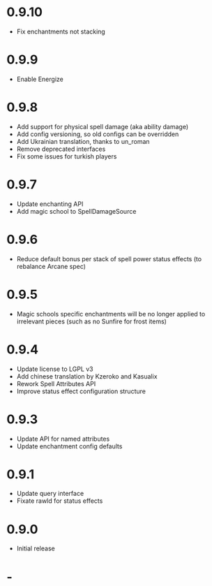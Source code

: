 # 0.9.10

- Fix enchantments not stacking 

# 0.9.9

- Enable Energize

# 0.9.8

- Add support for physical spell damage (aka ability damage)
- Add config versioning, so old configs can be overridden
- Add Ukrainian translation, thanks to un_roman
- Remove deprecated interfaces
- Fix some issues for turkish players

# 0.9.7
- Update enchanting API
- Add magic school to SpellDamageSource

# 0.9.6
- Reduce default bonus per stack of spell power status effects (to rebalance Arcane spec)

# 0.9.5
- Magic schools specific enchantments will be no longer applied to irrelevant pieces (such as no Sunfire for frost items)

# 0.9.4
- Update license to LGPL v3
- Add chinese translation by Kzeroko and Kasualix
- Rework Spell Attributes API
- Improve status effect configuration structure

# 0.9.3
- Update API for named attributes
- Update enchantment config defaults

# 0.9.1
- Update query interface
- Fixate rawId for status effects

# 0.9.0
- Initial release

# -